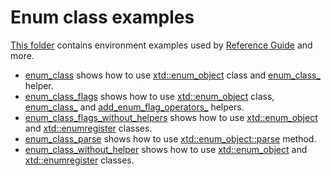 # Enum class examples

[This folder](.) contains environment examples used by [Reference Guide](https://codedocs.xyz/gammasoft71/xtd/) and more.

* [enum_class](enum_class/README.md) shows how to use [xtd::enum_object](../../../src/xtd.core/include/xtd/xtd::enum_object.h) class and [enum_class_](../../../src/xtd.core/include/xtd/xtd::enum_object.h) helper.
* [enum_class_flags](enum_class_flags/README.md) shows how to use [xtd::enum_object](../../../src/xtd.core/include/xtd/xtd::enum_object.h) class, [enum_class_](../../../src/xtd.core/include/xtd/xtd::enum_object.h) and [add_enum_flag_operators_](../../../src/xtd.core/include/xtd/xtd::enum_object.h) helpers.
* [enum_class_flags_without_helpers](enum_class_flags_without_helpers/README.md) shows how to use [xtd::enum_object](../../../src/xtd.core/include/xtd/xtd::enum_object.h) and [xtd::enumregister](../../../src/xtd.core/include/xtd/xtd::enum_object.h) classes.
* [enum_class_parse](enum_class_parse/README.md) shows how to use [xtd::enum_object::parse](../../../src/xtd.core/include/xtd/xtd::enum_object.h) method.
* [enum_class_without_helper](enum_class_without_helper/README.md) shows how to use [xtd::enum_object](../../../src/xtd.core/include/xtd/xtd::enum_object.h) and [xtd::enumregister](../../../src/xtd.core/include/xtd/xtd::enum_object.h) classes.
